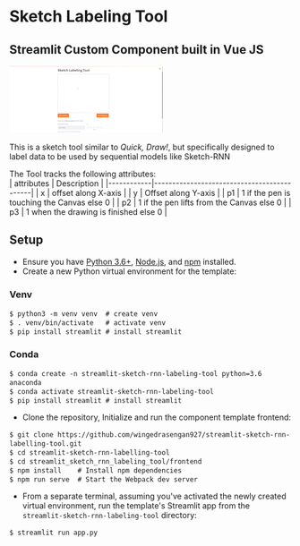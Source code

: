 # Sketch Labeling Tool
## Streamlit Custom Component built in Vue JS

![Demo](https://github.com/wingedrasengan927/streamlit-sketch-rnn-labelling-tool/blob/vue3/streamlit_sketch_rnn_labeling_tool/data/demo.gif)

This is a sketch tool similar to *Quick, Draw!*, but specifically designed to label data to be used by sequential models like Sketch-RNN

The Tool tracks the following attributes:<br>
| attributes | Description                                |
|------------|--------------------------------------------|
| x          | offset along X-axis                        |
| y          | Offset along Y-axis                        |
| p1         | 1 if the pen is touching the Canvas else 0 |
| p2         | 1 if the pen lifts from the Canvas else 0  |
| p3         | 1 when the drawing is finished else 0      |

## Setup

- Ensure you have [Python 3.6+](https://www.python.org/downloads/), [Node.js](https://nodejs.org), and [npm](https://docs.npmjs.com/downloading-and-installing-node-js-and-npm) installed.
- Create a new Python virtual environment for the template:

### Venv
```
$ python3 -m venv venv  # create venv
$ . venv/bin/activate   # activate venv
$ pip install streamlit # install streamlit
```

### Conda

```
$ conda create -n streamlit-sketch-rnn-labeling-tool python=3.6 anaconda
$ conda activate streamlit-sketch-rnn-labeling-tool
$ pip install streamlit # install streamlit
```

- Clone the repository, Initialize and run the component template frontend:

```
$ git clone https://github.com/wingedrasengan927/streamlit-sketch-rnn-labelling-tool.git
$ cd streamlit-sketch-rnn-labelling-tool
$ cd streamlit_sketch_rnn_labeling_tool/frontend
$ npm install    # Install npm dependencies
$ npm run serve  # Start the Webpack dev server
```

- From a separate terminal, assuming you've activated the newly created virtual environment, run the template's Streamlit app from the `streamlit-sketch-rnn-labeling-tool` directory:

```
$ streamlit run app.py
```
